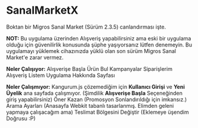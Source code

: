 # SanalMarketX
Boktan bir Migros Sanal Market (Sürüm 2.3.5) canlandırması işte.

**NOT:** Bu uygulama üzerinden Alışveriş yapabilirsiniz ama eski bir uygulama olduğu için güvenilirlik konusunda şüphe yaşıyorsanız lütfen denemeyin.
Bu uygulamayı yüklemek cihazınızda yüklü olan son sürüm Migros Sanal Market'e zarar vermez.
 
**Neler Çalışıyor:**
Alışverişe Başla 
Ürün Bul
Kampanyalar
Siparişlerim
Alışveriş Listem
Uygulama Hakkında Sayfası

**Neler Çalışmıyor:**
Kangurum.js çözemediğim için **Kullanıcı Girişi** ve **Yeni Üyelik** ana sayfada çalışmıyor. (Şimdilik **Alışverişe Başla** Seçeneğinden giriş yapabilirsiniz)
Öner Kazan (Promosyon Sonlandırıldığı için imkansız.)
Arama Ayarları (Anasayfa Webkit tabanlı tasarlanmış. Elimden geleni yapmaya çalışacağım ama)
Teslimat Bölgesini Değiştir (Eklemeye üşendim Doğrusu :P)
